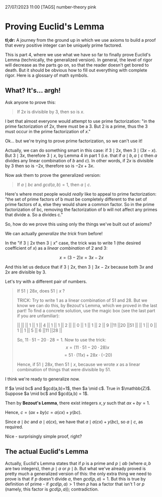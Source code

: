 27/07/2023 11:00
[TAGS] number-theory pink
# Proving Euclid's Lemma

**tl;dr:** A journey from the ground up in which we use axioms to build a proof that every positive integer can be uniquely prime factored.

This is part 4, where we use what we have so far to finally prove <DiscreetLink href="https://brilliant.org/wiki/bezouts-identity/">Euclid's Lemma</DiscreetLink> (technically, the generalized version). In general, the level of rigor will decrease as the parts go on, so that the reader doesn't get bored to death. But it should be obvious how to fill out everything with complete rigor. <DiscreetLink href="https://en.wikipedia.org/wiki/Glossary_of_mathematical_symbols">Here</DiscreetLink> is a glossary of math symbols.

## What? It's... argh!

Ask anyone to prove this:

> If $2x$ is divisible by $3$, then so is $x$.

I bet that almost everyone would attempt to use prime factorization: "in the prime factorization of $2x$, there must be a 3. But 2 is a prime, thus the 3 must occur in the prime factorization of $x$."

Ok... but we're trying to prove prime factorization, so we can't use it!

Actually, we can do something smart in this case: if $3 \mid 2x$, then $3 \mid (3x - x)$. But $3 \mid 3x$, therefore $3 \mid x$, by Lemma 4 in part 1 (i.e. that if $a \mid b, a \mid c$ then $a$ divides any linear combination of $b$ and $c$). In other words, if $2x$ is divisible by 3 then so is $-2x$, therefore so is $-2x + 3x$.

Now ask them to prove the generalized version:

> If $a \mid bc$ and $gcd(a,b) = 1$, then $a \mid c$.

Here's where most people would *really* like to appeal to prime factorization: "the set of prime factors of b must be completely different to the set of prime factors of a, else they would share a common factor. So in the prime factorization of bc, removing the factorization of b will not affect any primes that divide a. So a divides c."

So, how do we prove this using only the things we've built out of axioms?

We can actually *generalize the trick* from before!

In the "if $3 \mid 2x$ then $3 \mid x$" case, the trick was to write 1 (the desired coefficient of $x$) as a *linear combination* of 2 and 3:

$$x = (3-2)x = 3x-2x$$

And this let us deduce that if $3 \mid 2x$, then $3 \mid 3x - 2x$ because both $3x$ and $2x$ are divisible by 3.

Let's try with a different pair of numbers.

> If $51 \mid 28x$, does $51 \mid x$ ?
>
> TRICK: Try to write 1 as a linear combination of 51 and 28. But we know we can do this, by Bezout's Lemma, which we proved in the last part! To find a concrete solution, use the magic box (see the last part if you are unfamiliar):
>
> ||    ||     || 1 || 1 || 4 || 1 || 1 || 2 ||
> || 0  ||  1  || 1 || 2 || 9 ||11 ||20 ||51 ||
> || 1  ||  0  || 1 || 1 || 5 || 6 ||11 ||28 ||
>
> So, $11 \cdot 51 - 20 \cdot 28 = 1$.
> Now to use the trick:
> $$x = (11 \cdot 51 - 20 \cdot 28)x$$
> $$ = 51 \cdot (11x) + 28x \cdot (-20)$$
>
> Hence, if $51 \mid 28x$, then $51 \mid x$, because we wrote $x$ as a linear combination of things that were divisible by 51.

I think we're ready to generalize now.

<Lemma type="Proposition">
If $a \mid bc$ and $gcd(a,b)=1$, then $a \mid c$. True in $\mathbb{Z}$.
<Proof>
Suppose $a \mid bc$ and $gcd(a,b) = 1$.  

Then by **Bezout's Lemma**, there exist integers $x,y$ such that $ax + by = 1$.

Hence, $c = (ax+by)c = a(cx) + y(bc)$.  

Since $a \mid bc$ and $a \mid a(cx)$, we have that $a \mid a(cx) + y(bc)$, so $a \mid c$, as required.
</Proof>
</Lemma>

Nice - surprisingly simple proof, right?

## The actual Euclid's Lemma

Actually, Euclid's Lemma states that if $p$ is a prime and $p \mid ab$ (where $a,b$ are two integers), then $p \mid a$ or $p \mid b$. But what we've already proved is pretty much a generalized version of this: the only extra thing we need to prove is that if $p$ doesn't divide $a$, then $gcd(p, a) = 1$. But this is true by definition of prime - if $gcd(p,a) > 1$ then $p$ has a factor that isn't $1$ or $p$ (namely, this factor is $gcd(p,a)$); contradiction.